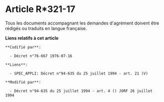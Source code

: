 # Article R*321-17

Tous les documents accompagnant les demandes d'agrément doivent être rédigés ou traduits en langue française.

**Liens relatifs à cet article**

	**Codifié par**:

	  - Décret n°76-667 1976-07-16

	**Liens**:

	  - SPEC_APPLI: Décret n°94-635 du 25 juillet 1994 - art. 21 (V)

	**Modifié par**:

	  - Décret n°94-635 du 25 juillet 1994 - art. 4 () JORF 26 juillet 1994
